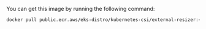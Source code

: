 You can get this image by running the following command:

```bash
docker pull public.ecr.aws/eks-distro/kubernetes-csi/external-resizer:<tag>
```
